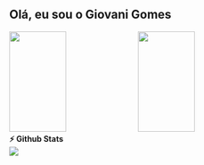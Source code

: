 ## Olá, eu sou o Giovani Gomes
<div>
<img height="180em" width="45%" src="https://github-readme-stats.vercel.app/api?username=Giovani-Gomes&theme=blue-green"/>
 <img height="180em" width="45%" src="https://github-readme-stats.vercel.app/api/top-langs/?username=Giovani-Gomes&theme=blue-green"/>
</div>
<summary><b>⚡ Github Stats</b></summary>

  <div>
  <img src="https://skillicons.dev/icons?i=git,vscode,java,postman,postgres,py,linux,idea" />
</div>


